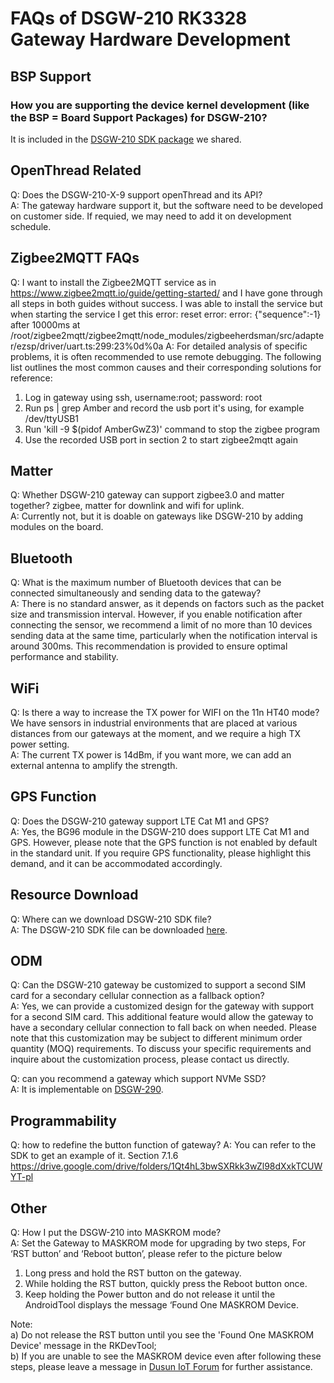 # FAQs of DSGW-210 RK3328 Gateway Hardware Development  
## BSP Support  
### How you are supporting the device kernel development (like the BSP = Board Support Packages) for DSGW-210?  
It is included in the [DSGW-210 SDK package](https://drive.google.com/file/d/1i_vDZ-LLWvsb8IMXVAE1BYTFEv45zVBv/view) we shared.

## OpenThread Related  
Q: Does the DSGW-210-X-9 support openThread and its API?  
A: The gateway hardware support it, but the software need to be developed on customer side. If requied, we may need to add it on development schedule.  

## Zigbee2MQTT FAQs
Q: I want to install the Zigbee2MQTT service as in 
https://www.zigbee2mqtt.io/guide/getting-started/ and
I have gone through all steps in both guides without success. I was able to install the service but when starting the service I get this error:
reset error: error: {"sequence":-1} after 10000ms at /root/zigbee2mqtt/zigbee2mqtt/node_modules/zigbeeherdsman/src/adapter/ezsp/driver/uart.ts:299:23%0d%0a
A: For detailed analysis of specific problems, it is often recommended to use remote debugging. The following list outlines the most common causes and their corresponding solutions for reference:
1. Log in gateway using ssh, username:root; password: root
2. Run ps | grep Amber and record the usb port it's using, for example /dev/ttyUSB1
3. Run 'kill -9 $(pidof AmberGwZ3)' command to stop the zigbee program
4. Use the recorded USB port in section 2 to start zigbee2mqtt again  

## Matter  
Q: Whether DSGW-210 gateway can support zigbee3.0 and matter together? zigbee, matter for downlink and wifi for uplink.  
A: Currently not, but it is doable on gateways like DSGW-210 by adding modules on the board.  


## Bluetooth  
Q: What is the maximum number of Bluetooth devices that can be connected simultaneously and sending data to the gateway?  
A: There is no standard answer, as it depends on factors such as the packet size and transmission interval. However, if you enable notification after connecting the sensor, we recommend a limit of no more than 10 devices sending data at the same time, particularly when the notification interval is around 300ms. This recommendation is provided to ensure optimal performance and stability.  

## WiFi  
Q: Is there a way to increase the TX power for WIFI on the 11n HT40 mode? We have sensors in industrial environments that are placed at various distances from our gateways at the moment, and we require a high TX power setting.  
A: The current TX power is 14dBm, if you want more, we can add an external antenna to amplify the strength.  

## GPS Function  
Q: Does the DSGW-210 gateway support LTE Cat M1 and GPS?  
A: Yes, the BG96 module in the DSGW-210 does support LTE Cat M1 and GPS. However, please note that the GPS function is not enabled by default in the standard unit. If you require GPS functionality, please highlight this demand, and it can be accommodated accordingly.   

## Resource Download  
Q: Where can we download DSGW-210 SDK file?  
A: The DSGW-210 SDK file can be downloaded [here](https://drive.google.com/drive/folders/1YBrIGUEy9PNRYXKCqPS48--CztUXaUPW?usp=drive_link).  

## ODM  
Q: Can the DSGW-210 gateway be customized to support a second SIM card for a secondary cellular connection as a fallback option?  
A: Yes, we can provide a customized design for the gateway with support for a second SIM card. This additional feature would allow the gateway to have a secondary cellular connection to fall back on when needed. Please note that this customization may be subject to different minimum order quantity (MOQ) requirements. To discuss your specific requirements and inquire about the customization process, please contact us directly.  

Q: can you recommend a gateway which support NVMe SSD?  
A: It is implementable on [DSGW-290](https://wiki.dusuniot.com/iot-gateway-hardware/dsgw-290-rk3568-gateway/overview).  

## Programmability  
Q: how to redefine the button function of gateway?
A: You can refer to the SDK to get an example of it. Section 7.1.6
https://drive.google.com/drive/folders/1Qt4hL3bwSXRkk3wZl98dXxkTCUWYT-pl

## Other  
Q: How I put the DSGW-210 into MASKROM mode?  
A: Set the Gateway to MASKROM mode for upgrading by two steps,
For ‘RST button’ and ‘Reboot button’, please refer to the picture below
1)  Long press and hold the RST button on the gateway. 
2)  While holding the RST button, quickly press the Reboot button once. 
3)  Keep holding the Power button and do not release it until the AndroidTool displays the message ‘Found One MASKROM Device.  

Note:  
a) Do not release the RST button until you see the 'Found One MASKROM Device' message in the RKDevTool;  
b) If you are unable to see the MASKROM device even after following these steps, please leave a message in [Dusun IoT Forum](https://community.dusuniot.com/c/products/dsgw-210/34) for further assistance.